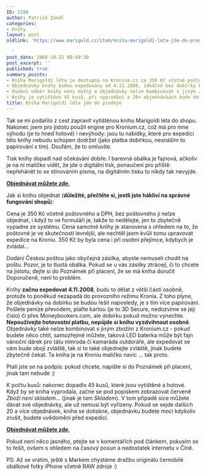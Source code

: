```yaml
---
ID: 2298
author: Patrick Zandl
categories:
- Knihy
layout: post
oldlink: 'https://www.marigold.cz/item/kniha-marigoldi-leta-jde-do-prodeje

  '
post_date: 2008-10-22 08:49:30
post_excerpt: ''
published: true
summary_points:
- Kniha Marigoldí léta je dostupná na Kronium.cz za 350 Kč včetně poštovného a DPH.
- Objednávky knihy budou expedovány od 4.11.2008, ideálně bez dobírky kvůli administrativě.
- Osobní odběr knihy není možný a objednávky nelze kombinovat s jiným zbožím z Kronium.cz.
- Knihy je vytištěno 45 kusů, při vyprodání a 20+ objednávkách bude dotisk.
title: Kniha Marigoldí léta jde do prodeje
---
```


Tak se mi podařilo z cest zapravit vytištěnou knihu Marigoldí léta do shopu. Nakonec jsem pro jistotu použil engine pro Kronium.cz, což má pro mne výhodu (je to hned hotové) i nevýhody: jsou tu nabídky, které pro expedici této knihy nebudu schopen dodržet (jako platba dobírkou, nesnáším to papírování s tím). Doufám, že to omluvíte. 

Tisk knihy dopadl nad očekávání dobře. I barevná obálka je fajnová, ačkoliv je na ní maličko vidět, že jde o digitální tisk, ponaučení pro příště: nepřehánět to se stínováním písma, na digitálním tisku to nikdy tak nevyjde. 

<a href="http://www.kronium.cz/hodinky-kiber/kniha-marigoldi-leta/prod_86.html"><strong>Objednávat můžete zde</strong>.</a> 

Jak si knihu objednat (<strong>důležité, přečtěte si, jestli jste hákliví na správné fungování shopů</strong>):

Cena je 350 Kč včetně poštovného a DPH, bez poštovného ji nelze objednat, i když to ve formuláři je, takže to nedělejte, jen to zbytečně vypadne ze systému. Cena samotné knihy je stanovena s ohledem na to, že poštovné je ve skutečnosti levnější, ale nechtěl jsem kvůli tomu upravovat expedice na Kroniu. 350 Kč by byla cena i při osobní přejímce, kdybych je zvládal...

Dodání Českou poštou jako obyčejná zásilka, abyste nemuseli chodit na poštu. Pozor, je to tlustá obálka.  Pokud se u vás zásilky ztrácejí, či to chcete na jistotu, dejte si do Poznámek při placení, že se má kniha doručit Doporučeně, není to problém. 

Knihy <strong>začnu expedovat 4.11.2008</strong>, budu to dělat z větší části osobně, protože to poněkud nezapadá do provozního režimu Kronia. Z toho plyne, že objednávky na dobírku se budou řešit naposledy, je s tím více papírování. Pošlete peníze převodem, plaťte kartou (je to 3D Secure, nedozvíme se její číslo) či přes Moneybookers.com, ale dobírku pokud možno vynechte.<strong> Nepoužívejte hotovostní platbu, nepůjde si knihu vyzdvihnout osobně</strong>. Objednávky také nelze kombinovat s jiným zbožím z Kronium.cz - pokud budete něco chtít, samozřejmě můžete, taková LED baterka může být fajn vánoční dárek pro tátu nimroda či kamaráda outdoráře, ale expedovat se vám bude obojí zvláště, tak si to také objednejte zvláště, jinak budete zbytečně čekat. Ta kniha je na Kroniu maličko navíc ... tak proto. 


Ptali jste se na podpis: pokud chcete, napište si do Poznámek při placení, jinak tam nebude :)

K počtu kusů: nakonec dopadlo 45 kusů, které jsou vytištěné a hotové. Když by se kniha vyprodala, začne se pod popiskem zobrazovat červeně <em>Zboží není skladem...</em> (jinak je tam <em>Skladem</em>). V tom případě sice můžete dávat své objednávky, ale už nemusí být vyřízeny. Pokud se sejde dalších 20 a více objednávek, kniha se dotiskne, objednávku budete moci kdykoliv zrušit, budete uvědoměni před expedicí. 

<a href="http://www.kronium.cz/hodinky-kiber/kniha-marigoldi-leta/prod_86.html"><strong>Objednávat můžete zde</strong>.</a> 

Pokud není něco jasného, ptejte se v komentářích pod článkem, pokusím se to řešit, ovšem s ohledem na časový posun a nedostatek internetu v Číně.  

PS: Až se vrátím, ještě s Markem chystáme dražbu originálu černobílé obálkové fotky iPhone včetně RAW zdroje :)
